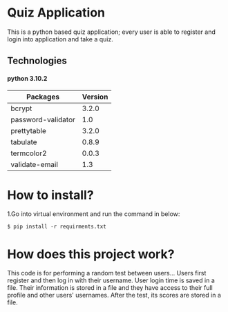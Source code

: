 # Quiz Application
This is a python based quiz application; every user is able to register and login into application and take a quiz.

## Technologies
#### python 3.10.2
|Packages           |Version|
|--------           |-------|
|bcrypt             | 3.2.0 |
|password-validator |  1.0  |
|prettytable        | 3.2.0 |
|tabulate           | 0.8.9 |
|termcolor2         | 0.0.3 |
|validate-email     |  1.3  |


# How to install?
1.Go into virtual environment and run the command in below:

```
$ pip install -r requirments.txt 
```

# How does this project work?
This code is for performing a random test between users...
Users first register and then log in with their username.
User login time is saved in a file.
Their information is stored in a file and they have access to their full profile and other users' usernames.
After the test, its scores are stored in a file.
